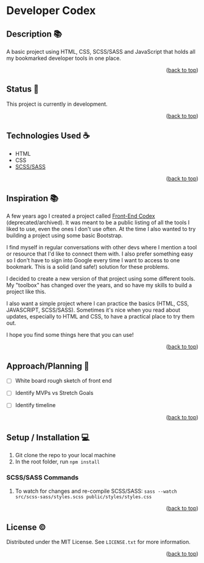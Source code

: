# Developer Codex

<!-- Todo: Add table of contents 📑 -->
## Description 📚

A basic project using HTML, CSS, SCSS/SASS and JavaScript that holds all my bookmarked developer tools in one place.

<p align="right">(<a href="#top">back to top</a>)</p>

## Status 📶

This project is currently in development. 

<p align="right">(<a href="#top">back to top</a>)</p>

## Technologies Used ☕️

*   HTML
*   CSS
*   [SCSS/SASS](https://sass-lang.com/)



<p align="right">(<a href="#top">back to top</a>)</p>

## Inspiration 📚

<!-- [![Product Name Screen Shot][product-screenshot]](https://example.com) -->

<!-- Todo: add some b-Movie posters for visuals -->

A few years ago I created a project called [Front-End Codex](https://github.com/MelanieL/front_end_codex) (deprecated/archived). It was meant to be a public listing of all the tools I liked to use, even the ones I don't use often. At the time I also wanted to try building a project using some basic Bootstrap.

I find myself in regular conversations with other devs where I mention a tool or resource that I'd like to connect them with. I also prefer something easy so I don't have to sign into Google every time I want to access to one bookmark. This is a solid (and safe!) solution for these problems.

I decided to create a new version of that project using some different tools. My "toolbox" has changed over the years, and so have my skills to build a project like this.

I also want a simple project where I can practice the basics (HTML, CSS, JAVASCRIPT, SCSS/SASS). Sometimes it's nice when you read about updates, especially to HTML and CSS, to have a practical place to try them out.

I hope you find some things here that you can use!

<p align="right">(<a href="#top">back to top</a>)</p>

## Approach/Planning 🚶

- [ ] White board rough sketch of front end
- [ ] Identify MVPs vs Stretch Goals
- [ ] Identify timeline


<p align="right">(<a href="#top">back to top</a>)</p>

## Setup / Installation  💻

1. Git clone the repo to your local machine
2. In the root folder, run `npm install`

### SCSS/SASS Commands

1. To watch for changes and re-compile SCSS/SASS: `sass --watch src/scss-sass/styles.scss public/styles/styles.css`

<p align="right">(<a href="#top">back to top</a>)</p>

## License ©️

Distributed under the MIT License. See `LICENSE.txt` for more information.

<p align="right">(<a href="#top">back to top</a>)</p>

<!-- ## Other Sections

[]

<p align="right">(<a href="#top">back to top</a>)</p>

 -->

<!-- ## Live Project Link 🔗 -->

<!-- Project Link: [https://github.com/github_username/repo_name](https://github.com/github_username/repo_name) -->

<!-- <p align="right">(<a href="#top">back to top</a>)</p> -->

<!-- ## Credits 📝

* []()
* []()
* []()

<p align="right">(<a href="#top">back to top</a>)</p> -->
